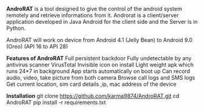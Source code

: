 **AndroRAT** is a tool designed to give the control of the android system remotely and retrieve informations from it. Androrat is a client/server application developed in Java Android for the client side and the Server is in Python.

AndroRAT will work on device from Android 4.1 (Jelly Bean) to Android 9.0 (Oreo) (API 16 to API 28)

**Features of AndroRAT**
Full persistent backdoor
Fully undetectable by any antivirus scanner VirusTotal
Invisible icon on install
Light weight apk which runs 24*7 in background
App starts automatically on boot up
Can record audio, video, take picture from both camera
Browse call logs and SMS logs
Get current location, sim card details ,ip, mac address of the device

**Installation**
git clone https://github.com/karma9874/AndroRAT.git
cd AndroRAT
pip install -r requirements.txt
